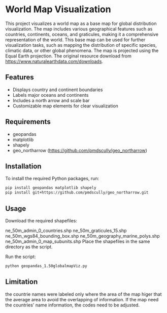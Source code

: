 # World Map Visualization
This project visualizes a world map as a base map for global distribution visualization. The map includes various geographical features such as countries, continents, oceans, and graticules, making it a comprehensive representation of the world. This base map can be used for further visualization tasks, such as mapping the distribution of specific species, climatic data, or other global phenomena. The map is projected using the Equal Earth projection. The original resource download from https://www.naturalearthdata.com/downloads.

## Features
- Displays country and continent boundaries
- Labels major oceans and continents
- Includes a north arrow and scale bar
- Customizable map elements for clear visualization

## Requirements
- geopandas
- matplotlib
- shapely
- geo_northarrow (https://github.com/pmdscully/geo_northarrow)

## Installation

To install the required Python packages, run:
```bash
pip install geopandas matplotlib shapely
pip install git+https://github.com/pmdscully/geo_northarrow.git
```

## Usage

Download the required shapefiles:

ne_50m_admin_0_countries.shp
ne_50m_graticules_15.shp
ne_50m_wgs84_bounding_box.shp
ne_50m_geography_marine_polys.shp
ne_50m_admin_0_map_subunits.shp
Place the shapefiles in the same directory as the script.

Run the script:

```bash
python geopandas_1.50globalmapViz.py
```

## Limitation
the countrie names were labeled only where the area of the map higer that the average area to avoid the overlapping of information. If the map need the countries' name information, the codes need to be adjusted.